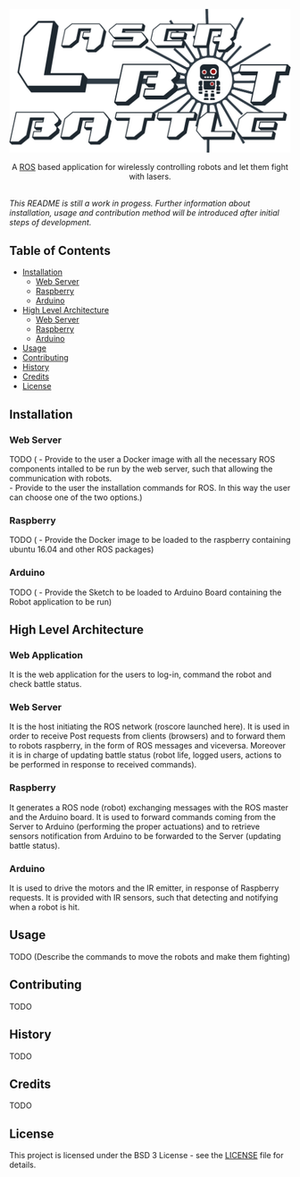 ![LaserBot Battle](documentation/logo/lbb_logo.png)

<center>
  A <a href="http://www.ros.org">ROS</a> based application for wirelessly controlling robots and let them fight with lasers.
</center>

<br />


*This README is still a work in progess.*
*Further information about installation, usage and contribution method will be introduced after initial steps of development.*

## Table of Contents
- [Installation](#installation)
    - [Web Server](#web-server)
    - [Raspberry](#raspberry)
    - [Arduino](#arduino)
- [High Level Architecture](#high-level-architecture)
    - [Web Server](#web-server)
    - [Raspberry](#raspberry)
    - [Arduino](#arduino)
- [Usage](#usage)
- [Contributing](#contributing)
- [History](#history)
- [Credits](#credits)
- [License](#license)


## Installation

  ### Web Server
  TODO (  - Provide to the user a Docker image with all the necessary ROS components intalled to be run by the web server, such that allowing the communication with robots.  
          - Provide to the user the installation commands for ROS.
          In this way the user can choose one of the two options.)

  ### Raspberry 
  TODO (  - Provide the Docker image to be loaded to the raspberry containing ubuntu 16.04 and other ROS packages)

  ### Arduino 
  TODO (  - Provide the Sketch to be loaded to Arduino Board containing the Robot application to be run)

## High Level Architecture

  ### Web Application
  It is the web application for the users to log-in, command the robot and check battle status. 
  
  ### Web Server
  It is the host initiating the ROS network (roscore launched here). It is used in order to receive Post requests from clients (browsers) and to forward them to robots raspberry, in the form of ROS messages and viceversa. Moreover it is in charge of updating battle status (robot life, logged users, actions to be performed in response to received commands).

  ### Raspberry 
  It generates a ROS node (robot) exchanging messages with the ROS master and the Arduino board. It is used to forward commands coming from the Server to Arduino (performing the proper actuations) and to retrieve sensors notification from Arduino to be forwarded to the Server (updating battle status).

  ### Arduino 
  It is used to drive the motors and the IR emitter, in response of Raspberry requests. It is provided with IR sensors, such that detecting and notifying when a robot is hit.

## Usage

TODO (Describe the commands to move the robots and make them fighting)

## Contributing

TODO

## History

TODO

## Credits

TODO

## License

This project is licensed under the BSD 3 License - see the [LICENSE](LICENSE) file for details.
